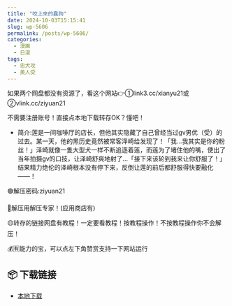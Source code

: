 ```yaml
---
title: "咬上來的蠢狗"
date: 2024-10-03T15:15:41
slug: wp-5606
permalink: /posts/wp-5606/
categories:
  - 漫画
  - 日漫
tags:
  - 忠犬攻
  - 美人受
---
```


如果两个网盘都没有资源了，看这个网站👉①link3.cc/xianyu21或②vlink.cc/ziyuan21

不需要注册账号！直接点本地下载转存OK？懂吧！

*   简介:莲是一间咖啡厅的店长，但他其实隐藏了自己曾经当过gⅴ男优（受）的过去。某一天，他的黑历史竟然被常客泽崎给发现了！「我…我其实是你的粉丝！」泽崎就像一隻大型犬一样不断追逐着莲，而莲为了堵住他的嘴，使出了当年拍摄gⅴ的口技，让泽崎舒爽地射了…「接下来该轮到我来让你舒服了！」结果精力绝伦的泽崎根本没有停下来，反倒让莲的前后都舒服得快要融化——！

🟢解压密码:ziyuan21

🔵解压用解压专家！(应用商店有)

🟡转存的链接网盘有教程！一定要看教程！按教程操作！不按教程操作你不会解压！

💰🈶能力的宝，可以点左下角赞赏支持一下网站运行

## 📦 下载链接
- [本地下载](https://blziyuan21.com/pay-download/5606?key=9d31b2fb42&down_id=0)

